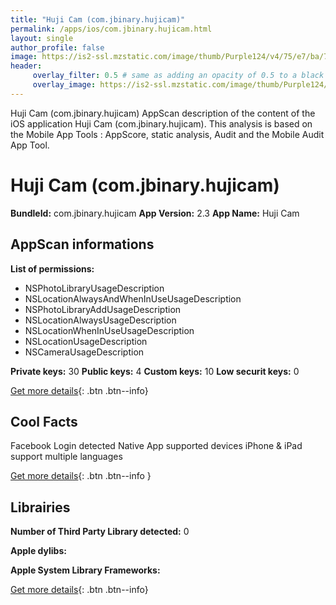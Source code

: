 ```yaml
---
title: "Huji Cam (com.jbinary.hujicam)"
permalink: /apps/ios/com.jbinary.hujicam.html
layout: single
author_profile: false
image: https://is2-ssl.mzstatic.com/image/thumb/Purple124/v4/75/e7/ba/75e7ba82-ad65-f65b-efa5-f9fd7951462d/AppIcon-0-1x_U007emarketing-0-85-220-0-7.png/512x512bb.jpg
header: 
     overlay_filter: 0.5 # same as adding an opacity of 0.5 to a black background
     overlay_image: https://is2-ssl.mzstatic.com/image/thumb/Purple124/v4/75/e7/ba/75e7ba82-ad65-f65b-efa5-f9fd7951462d/AppIcon-0-1x_U007emarketing-0-85-220-0-7.png/512x512bb.jpg
---
```

Huji Cam (com.jbinary.hujicam) AppScan description of the content of the iOS application Huji Cam (com.jbinary.hujicam). This analysis is based on the Mobile App Tools : AppScore, static analysis, Audit and the Mobile Audit App Tool.

# Huji Cam (com.jbinary.hujicam)

**BundleId:** com.jbinary.hujicam
**App Version:** 2.3
**App Name:** Huji Cam


## AppScan informations 

**List of permissions:** 
- NSPhotoLibraryUsageDescription
- NSLocationAlwaysAndWhenInUseUsageDescription
- NSPhotoLibraryAddUsageDescription
- NSLocationAlwaysUsageDescription
- NSLocationWhenInUseUsageDescription
- NSLocationUsageDescription
- NSCameraUsageDescription
  
  
**Private keys:** 30
**Public keys:** 4
**Custom keys:** 10
**Low securit keys:** 0
  
[Get more details](/pricing.html){: .btn .btn--info}

## Cool Facts

Facebook Login detected
Native App
supported devices iPhone & iPad
support multiple languages
  
[Get more details](/pricing.html){: .btn .btn--info }

## Librairies 
**Number of Third Party Library detected:** 0


**Apple dylibs:**


**Apple System Library Frameworks:**


  
[Get more details](/pricing.html){: .btn .btn--info}

